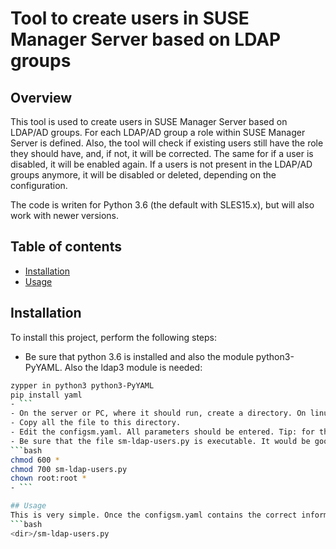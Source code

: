 # Tool to create users in SUSE Manager Server based on LDAP groups

## Overview
This tool is used to create users in SUSE Manager Server based on LDAP/AD groups. For each LDAP/AD group a role within SUSE Manager Server is defined. 
Also, the tool will check if existing users still have the role they should have, and, if not, it will be corrected. The same for if a user is disabled, it will be enabled again.
If a users is not present in the LDAP/AD groups anymore, it will be disabled or deleted, depending on the configuration.

The code is writen for Python 3.6 (the default with SLES15.x), but will also work with newer versions.

## Table of contents
- [Installation](#installation)
- [Usage](#usage)

## Installation
To install this project, perform the following steps:
- Be sure that python 3.6 is installed and also the module python3-PyYAML. Also the ldap3 module is needed:
```bash
zypper in python3 python3-PyYAML
pip install yaml
- ```
- On the server or PC, where it should run, create a directory. On linux, e.g. /opt/sm-ldap-users
- Copy all the file to this directory.
- Edit the configsm.yaml. All parameters should be entered. Tip: for the ldap information, the best would be to use the same as for SSSD.
- Be sure that the file sm-ldap-users.py is executable. It would be good to change the owner to root:root and only root can read and execute:
```bash
chmod 600 * 
chmod 700 sm-ldap-users.py
chown root:root * 
- ```

## Usage
This is very simple. Once the configsm.yaml contains the correct information, executing the following will do the magic:
```bash
<dir>/sm-ldap-users.py
```


